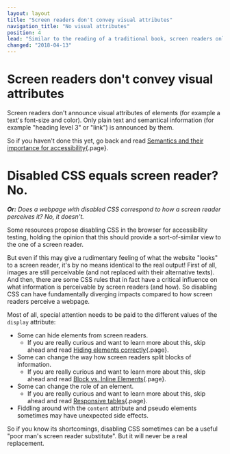 ```yaml
---
layout: layout
title: "Screen readers don't convey visual attributes"
navigation_title: "No visual attributes"
position: 4
lead: "Similar to the reading of a traditional book, screen readers only announce plain content, enriched with semantical info. Visual attributes are totally ignored. Interestingly, this still doesn't mean that CSS doesn't have any influence on screen readers."
changed: "2018-04-13"
---
```


# Screen readers don't convey visual attributes

Screen readers don't announce visual attributes of elements (for example a text's font-size and color). Only plain text and semantical information (for example "heading level 3" or "link") is announced by them.

So if you haven't done this yet, go back and read [Semantics and their importance for accessibility](/knowledge/semantics){.page}.

# Disabled CSS equals screen reader? No.

_**Or:** Does a webpage with disabled CSS correspond to how a screen reader perceives it? No, it doesn't._

Some resources propose disabling CSS in the browser for accessibility testing, holding the opinion that this should provide a sort-of-similar view to the one of a screen reader.

But even if this may give a rudimentary feeling of what the website "looks" to a screen reader, it's by no means identical to the real output! First of all, images are still perceivable (and not replaced with their alternative texts). And then, there are some CSS rules that in fact have a critical influence on what information is perceivable by screen readers (and how). So disabling CSS can have fundamentally diverging impacts compared to how screen readers perceive a webpage.

Most of all, special attention needs to be paid to the different values of the `display` attribute:

- Some can hide elements from screen readers.
    - If you are really curious and want to learn more about this, skip ahead and read [Hiding elements correctly](/examples/hiding-elements){.page}.
- Some can change the way how screen readers split blocks of information.
    - If you are really curious and want to learn more about this, skip ahead and read [Block vs. Inline Elements](/examples/block-vs-inline-elements){.page}.
- Some can change the role of an element.
    - If you are really curious and want to learn more about this, skip ahead and read [Responsive tables](/examples/tables/responsive){.page}.
- Fiddling around with the `content` attribute and pseudo elements sometimes may have unexpected side effects.

So if you know its shortcomings, disabling CSS sometimes can be a useful "poor man's screen reader substitute". But it will never be a real replacement.